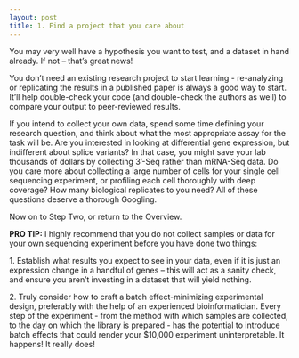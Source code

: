 ```yaml
---
layout: post
title: 1. Find a project that you care about
---
```


You may very well have a hypothesis you want to test, and a dataset in hand already. If not – that’s great news! 

You don’t need an existing research project to start learning - re-analyzing or replicating the results in a published paper is always a good way to start. It’ll help double-check your code (and double-check the authors as well) to compare your output to peer-reviewed results.

If you intend to collect your own data, spend some time defining your research question, and think about what the most appropriate assay for the task will be. Are you interested in looking at differential gene expression, but indifferent about splice variants? In that case, you might save your lab thousands of dollars by collecting 3’-Seq rather than mRNA-Seq data. Do you care more about collecting a large number of cells for your single cell sequencing experiment, or profiling each cell thoroughly with deep coverage? How many biological replicates to you need? All of these questions deserve a thorough Googling.

Now on to Step Two, or return to the Overview.

<p class="message">
  <b>PRO TIP:</b> I highly recommend that you do not collect samples or data for your own sequencing experiment before you have done two things:

<p>1. Establish what results you expect to see in your data, even if it is just an expression change in a handful of genes – this will act as a sanity check, and ensure you aren’t investing in a dataset that will yield nothing.</p>
<p>2. Truly consider how to craft a batch effect-minimizing experimental design, preferably with the help of an experienced bioinformatician. Every step of the experiment - from the method with which samples are collected, to the day on which the library is prepared - has the potential to introduce batch effects that could render your $10,000 experiment uninterpretable. It happens! It really does!</p>
  </p>
